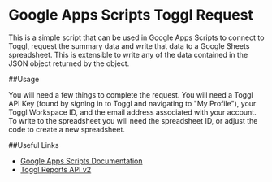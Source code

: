 # Google Apps Scripts Toggl Request

This is a simple script that can be used in Google Apps Scripts to connect to Toggl, request the summary data and write that data to a Google Sheets spreadsheet. This is extensible to write any of the data contained in the JSON object returned by the object. 

##Usage

You will need a few things to complete the request. You will need a Toggl API Key (found by signing in to Toggl and navigating to "My Profile"), your Toggl Workspace ID, and the email address associated with your account. To write to the spreadsheet you will need the spreadsheet ID, or adjust the code to create a new spreadsheet. 

##Useful Links

* [Google Apps Scripts Documentation](https://developers.google.com/apps-script)
* [Toggl Reports API v2](https://github.com/toggl/toggl_api_docs/blob/master/reports.md)
